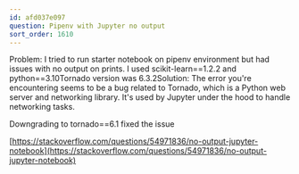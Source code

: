 ```yaml
---
id: afd037e097
question: Pipenv with Jupyter no output
sort_order: 1610
---
```


Problem: I tried to run starter notebook on pipenv environment but had issues with no output on prints. I used scikit-learn==1.2.2 and python==3.10Tornado version was 6.3.2Solution: The error you're encountering seems to be a bug related to Tornado, which is a Python web server and networking library. It's used by Jupyter under the hood to handle networking tasks.

Downgrading to tornado==6.1 fixed the issue

[https://stackoverflow.com/questions/54971836/no-output-jupyter-notebook](https://stackoverflow.com/questions/54971836/no-output-jupyter-notebook)

